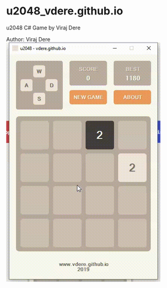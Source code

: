 # u2048_vdere.github.io
u2048 C# Game by Viraj Dere

Author: Viraj Dere
![VIDEO](https://github.com/vdere/2048/blob/main/screen-capture.gif)
